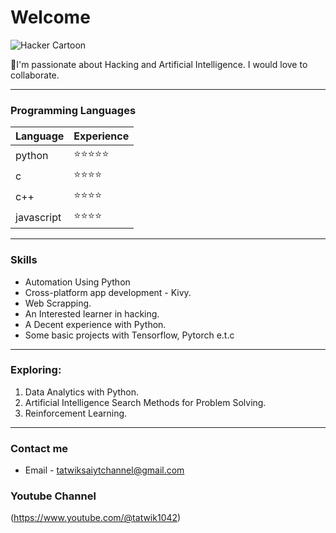 # Welcome

![Hacker Cartoon](https://i.ibb.co/9pvJkrR/pure-white-background-85a2a7fd.jpg)

👋I'm passionate about Hacking and Artificial Intelligence. I would love to collaborate. 

___

### Programming Languages
| Language   | Experience    |
| --------   | ----------    |
| python     | ⭐⭐⭐⭐⭐  |
| c          | ⭐⭐⭐⭐     |
| c++        | ⭐⭐⭐⭐     |
| javascript  | ⭐⭐⭐⭐ |

___

### Skills
* Automation Using Python
* Cross-platform app development - Kivy.
* Web Scrapping.
* An Interested learner in hacking.
* A Decent experience with Python.
* Some basic projects with Tensorflow, Pytorch e.t.c

___

### Exploring:
1. Data Analytics with Python.
2. Artificial Intelligence Search Methods for Problem Solving.
3. Reinforcement Learning.

___

### Contact me
* Email - tatwiksaiytchannel@gmail.com


### Youtube Channel
(https://www.youtube.com/@tatwik1042)
